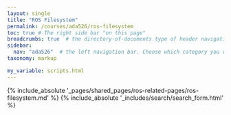 ```yaml
---
layout: single
title: "ROS Filesystem"
permalink: /courses/ada526/ros-filesystem
toc: true # The right side bar "on this page"
breadcrumbs: true  # the directory-of-documents type of header navigation
sidebar:
  nav: "ada526"  # the left navigation bar. Choose which category you want.
taxonomy: markup

my_variable: scripts.html
---
```



{% include_absolute '_pages/shared_pages/ros-related-pages/ros-filesystem.md' %}
{% include_absolute '_includes/search/search_form.html' %}